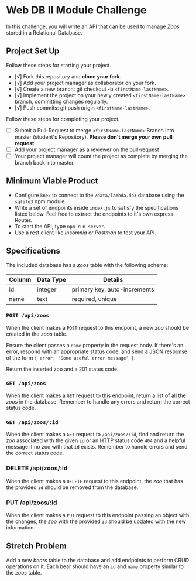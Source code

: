# Web DB II Module Challenge

In this challenge, you will write an API that can be used to manage _Zoos_ stored in a Relational Database.

## Project Set Up

Follow these steps for starting your project.

- [√] Fork this repository and **clone your fork**.
- [√] Add your project manager as collaborator on your fork.
- [√] Create a new branch: git checkout -b `<firstName-lastName>`.
- [√] Implement the project on your newly created `<firstName-lastName>` branch, committing changes regularly.
- [√] Push commits: git push origin `<firstName-lastName>`.

Follow these steps for completing your project.

- [ ] Submit a Pull-Request to merge `<firstName-lastName>` Branch into master (student's Repository). **Please don't merge your own pull request**
- [ ] Add your project manager as a reviewer on the pull-request
- [ ] Your project manager will count the project as complete by merging the branch back into master.

## Minimum Viable Product

- Configure `knex` to connect to the `/data/lambda.db3` database using the `sqlite3` npm module.
- Write a set of endpoints inside `index.js` to satisfy the specifications listed below. Feel free to extract the endpoints to it's own express Router.
- To start the API, type `npm run server`.
- Use a rest client like _Insomnia_ or _Postman_ to test your API.

## Specifications

The included database has a _zoos_ table with the following schema:

| Column | Data Type | Details                      |
| ------ | --------- | ---------------------------- |
| id     | integer   | primary key, auto-increments |
| name   | text      | required, unique             |

### `POST /api/zoos`

When the client makes a `POST` request to this endpoint, a new _zoo_ should be created in the _zoos_ table.

Ensure the client passes a `name` property in the request body. If there's an error, respond with an appropriate status code, and send a JSON response of the form `{ error: "Some useful error message" }`.

Return the inserted zoo and a 201 status code.

### `GET /api/zoos`

When the client makes a `GET` request to this endpoint, return a list of all the _zoos_ in the database. Remember to handle any errors and return the correct status code.

### `GET /api/zoos/:id`

When the client makes a `GET` request to `/api/zoos/:id`, find and return the _zoo_ associated with the given `id` or an HTTP status code `404` and a helpful message if no zoo with that `id` exists. Remember to handle errors and send the correct status code.

### DELETE /api/zoos/:id

When the client makes a `DELETE` request to this endpoint, the _zoo_ that has the provided `id` should be removed from the database.

### PUT /api/zoos/:id

When the client makes a `PUT` request to this endpoint passing an object with the changes, the _zoo_ with the provided `id` should be updated with the new information.

## Stretch Problem ##

Add a new _bears_ table to the database and add endpoints to perform CRUD operations on it. Each bear should have an `id` and `name` property similar to the _zoos_ table.
